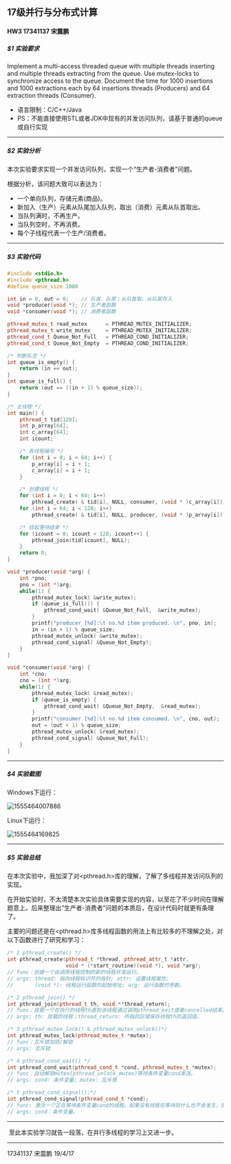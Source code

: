 ## 17级并行与分布式计算

#### HW3 17341137 宋震鹏

##### $1 实验要求

Implement a multi-access threaded queue with multiple threads inserting and multiple threads extracting from the queue. Use mutex-locks to synchronize access to the queue. Document the time for 1000 insertions and 1000 extractions each by 64 insertions threads (Producers) and 64 extraction threads (Consumer).

- 语言限制：C/C++/Java
- PS：不能直接使用STL或者JDK中现有的并发访问队列，请基于普通的queue或自行实现

---

##### $2 实验分析

本次实验要求实现一个并发访问队列，实现一个“生产者-消费者”问题。

根据分析，该问题大致可以表达为：

* 一个单向队列，存储元素(商品)。
* 新加入（生产）元素从队尾加入队列，取出（消费）元素从队首取出。
* 当队列满时，不再生产。
* 当队列空时，不再消费。
* 每个子线程代表一个生产/消费者。

---

##### $3 实验代码

```cpp
#include <stdio.h>
#include <pthread.h>
#define queue_size 1000

int in = 0, out = 0;	// 队首、队尾；从队首取，从队尾存入 
void *producer(void *); // 生产者函数 
void *consumer(void *); // 消费者函数 

pthread_mutex_t read_mutex 		= PTHREAD_MUTEX_INITIALIZER;
pthread_mutex_t write_mutex 	= PTHREAD_MUTEX_INITIALIZER;
pthread_cond_t Queue_Not_Full 	= PTHREAD_COND_INITIALIZER;
pthread_cond_t Queue_Not_Empty	= PTHREAD_COND_INITIALIZER;

/* 判断队空 */
int queue_is_empty() {
    return (in == out); 
}
int queue_is_full() {
    return (out == ((in + 1) % queue_size)); 
}

/* 主线程 */
int main() {
    pthread_t tid[128]; 
    int p_array[64]; 
    int c_array[64]; 
    int icount; 

	/* 各线程编号 */
    for (int i = 0; i < 64; i++) {
        p_array[i] = i + 1; 
        c_array[i] = i + 1; 
    }

	/* 创建线程 */
    for (int i = 0; i < 64; i++)
        pthread_create( & tid[i], NULL, consumer, (void * )c_array[i]); 
    for (int i = 64; i < 128; i++)
        pthread_create( & tid[i], NULL, producer, (void * )p_array[i]); 

	/* 挂起等待结束 */
    for (icount = 0; icount < 128; icount++) {
        pthread_join(tid[icount], NULL); 
    }
    return 0; 
}

void *producer(void *arg) {
    int *pno; 
    pno = (int *)arg; 
    while(1) {
        pthread_mutex_lock( &write_mutex); 
        if (queue_is_full()) {
            pthread_cond_wait( &Queue_Not_Full,  &write_mutex); 
        }
        printf("producer [%d]:\t no.%d item produced. \n", pno, in); 
        in = (in + 1) % queue_size; 
        pthread_mutex_unlock( &write_mutex); 
        pthread_cond_signal( &Queue_Not_Empty); 
    }
}

void *consumer(void *arg) {
    int *cno; 
    cno = (int *)arg; 
    while(1) {
        pthread_mutex_lock( &read_mutex); 
        if (queue_is_empty) {
            pthread_cond_wait( &Queue_Not_Empty,  &read_mutex); 
        }
        printf("consumer [%d]:\t no.%d item consumed. \n", cno, out); 
        out = (out + 1) % queue_size; 
        pthread_mutex_unlock( &read_mutex); 
        pthread_cond_signal( &Queue_Not_Full); 
    }
}
```

---

##### $4 实验截图

Windows下运行：

![1555464007886](C:\Users\宋震鹏\AppData\Roaming\Typora\typora-user-images\1555464007886.png)

Linux下运行：

![1555464169825](C:\Users\宋震鹏\AppData\Roaming\Typora\typora-user-images\1555464169825.png)

---

##### $5 实验总结

​	在本次实验中，我加深了对<pthread.h>库的理解，了解了多线程并发访问队列的实现。

​	在开始实验时，不太清楚本次实验具体需要实现的内容，以至花了不少时间在理解题意上。后来整理出“生产者-消费者”问题的本质后，在设计代码时就更有条理了。

​	主要的问题还是在<pthread.h>库多线程函数的用法上有比较多的不理解之处，对以下函数进行了研究和学习：

```cpp
/* 1 pthread_create() */
int pthread_create(pthread_t *thread, pthread_attr_t *attr, 
                   void * (*start_routine)(void *), void *arg);
// func：创建一个由调用线程控制的新的线程并发运行。
// args: thread: 指向线程标识符的指针; attr: 设置线程属性;
// 		 (void *): 线程运行函数的起始地址; arg: 运行函数的参数。

/* 2 pthread_join() */
int pthread_join(pthread_t th, void **thread_return); 
// func：挂载一个在执行的线程th直到该线程通过调用pthread_exit或者cancelled结束。
// args: th: 挂载的线程；thread_return: 所指的区域保存线程th的返回值。

/* 3 pthread_mutex_lock() & pthread_mutex_unlock()*/
int pthread_mutex_lock(pthread_mutex_t *mutex);
// func：互斥锁加锁/解锁
// args: 互斥锁

/* 4 pthread_cond_wait() */
int pthread_cond_wait(pthread_cond_t *cond, pthread_mutex_t *mutex);
// func：自动解锁mutex(pthread_unlock_mutex)等待条件变量cond发送。
// args: cond: 条件变量; mutex: 互斥锁

/* 5 pthread_cond_signal();*/
int pthread_cond_signal(pthread_cond_t *cond);
// func: 激活一个正在等待条件变量cond的线程。如果没有线程在等待则什么也不会发生，如果有多个		 线程在等待，则只能激活一个线程。
// args: cond：条件变量。
```

---

​	至此本实验学习就告一段落，在并行多线程的学习上又进一步。

---

17341137 宋震鹏 19/4/17